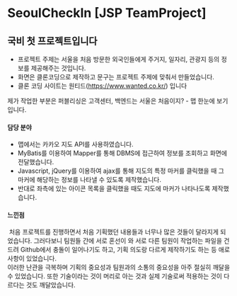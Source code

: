 # SeoulCheckIn [JSP TeamProject]
## 국비 첫 프로젝트입니다
* 프로젝트 주제는 서울을 처음 방문한 외국인들에게 주거지, 일자리, 관광지 등의 정보를 제공해주는 것입니다.
* 화면은 클론코딩으로 제작하고 문구는 프로젝트 주제에 맞춰서 만들었습니다.
* 클론 코딩 사이트는 원티드(https://www.wanted.co.kr/) 입니다

제가 작업한 부분은 퍼블리싱은 고객센터, 백엔드는 서울은 처음이지? - 맵 한눈에 보기 입니다.

#### 담당 분야
- 맵에서는 카카오 지도 API를 사용하였습니다.
- MyBatis를 이용하여 Mapper를 통해 DBMS에 접근하여 정보를 조회하고 화면에 전달했습니다.
- Javascript, jQuery를 이용하여 ajax를 통해 지도의 특정 마커를 클릭했을 때 그 마커에 해당하는 정보를 나타낼 수 있도록 제작했습니다.
- 반대로 좌측에 있는 아이콘 목록을 클릭했을 때도 지도에 마커가 나타나도록 제작했습니다.


#### 느낀점

&nbsp;처음 프로젝트를 진행하면서 처음 기획했던 내용들과 너무나 많은 것들이 달라지게 되었습니다. 그러다보니 팀원들 간에 서로 혼선이 와
서로 다른 팀원이 작업하는 파일을 건드려 Github에서 충돌이 일어나기도 하고, 기획 의도랑 다르게 제작하기도 하는 등 애로사항이 있었습니다.   
이러한 난관을 극복하며 기획의 중요성과 팀원과의 소통의 중요성을 아주 절실히 깨달을 수 있었습니다. 또한 기술이라는 것이 머리로 아는 것과
실제 기술로써 적용하는 것이 다르다는 것도 깨달았습니다.

